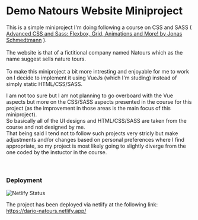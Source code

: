 # Demo Natours Website Miniproject

This is a simple miniproject I'm doing following a course on CSS and SASS ( [Advanced CSS and Sass: Flexbox, Grid, Animations and More! by Jonas Schmedtmann](https://www.udemy.com/course/advanced-css-and-sass/) ).
\
\
The website is that of a fictitional company named Natours which as the name suggest sells nature tours.
\
\
To make this miniproject a bit more intresting and enjoyable for me to work on I decide to implement it using VueJs (which I'm studing) instead of simply static HTML/CSS/SASS.

I am not too sure but I am not planning to go overboard with the Vue aspects but more on the CSS/SASS aspects presented in the course for this project (as the improvement in those areas is the main focus of this miniproject).
\
So basically all of the UI designs and HTML/CSS/SASS are taken from the course and not designed by me.
\
That being said I tend not to follow such projects very stricly but make adjustments and/or changes based on personal preferences where I find appropriate, so my project is most likely going to slightly diverge from the one coded by the instuctor in the course.
\
\
\
&NewLine;

### Deployment

![Netlify Status](https://api.netlify.com/api/v1/badges/e927822f-81be-4352-9edf-01316e8132d0/deploy-status)

The project has been deployed via netlify at the following link:\
https://dario-natours.netlify.app/

